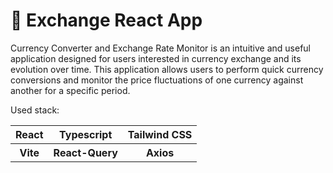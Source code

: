 # 💱 Exchange React App
Currency Converter and Exchange Rate Monitor is an intuitive and useful application designed for users interested in currency exchange and its evolution over time. This application allows users to perform quick currency conversions and monitor the price fluctuations of one currency against another for a specific period.

Used stack:
<table>
  <tbody>
  <tr>
    <th>React</th>
    <th>Typescript</th>
    <th>Tailwind CSS</th>
  </tr>
  <tr>
    <th>Vite</th>
    <th>React-Query</th>
    <th>Axios</th>
  </tr>

</tbody>
</table>
